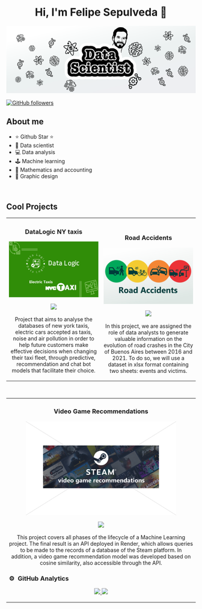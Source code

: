 <div align="center">
<h1 align="center">Hi, I'm Felipe Sepulveda 👋</h1>
</div>
<img src="./img/banner22.jpg">

[![GitHub followers](https://img.shields.io/github/followers/arisguimera?style=social)](https://github.com/pipesito1)


## About me

- ⭐ Github Star ⭐ 
- 🤖 Data scientist
- 💻 Data analysis
- 🕹️ Machine learning
- 📗 Mathematics and accounting
- 🎨 Graphic design
<br>

## Cool Projects 
<table>
<tr>
<td width="50%">
<h3 align="center">DataLogic NY taxis</h3>
<div align="center">
<a href="https://github.com/pipesito1/DataLogic_NY_taxis" target="_blank"><img src="./img/datalogic banner taxis.jpg" width="400" alt="Datalogic_NY_taxis"></a>
<p>
<a href="https://github.com/pipesito1/DataLogic_NY_taxis" target="_blank">
<img src="https://img.shields.io/badge/C%C3%93DIGO-80ffaa?style=for-the-badge&logo=github&logoColor=black">
</a>

<!--img src="https://img.shields.io/badge/-Youtube-green?style=for-the-badge&color=fbfc40"-->
</a>
</p>
<p>Project that aims to analyse the databases of new york taxis, electric cars accepted as taxis, noise and air pollution in order to help future customers make effective decisions when changing their taxi fleet, through predictive, recommendation and chat bot models that facilitate their choice.</p>
</div>
                                                                                      
</td>

<td width="50%">
<br>
<h3 align="center"> Road Accidents</h3>
<div align="center">                                       
<a href="https://github.com/pipesito1/Proyecto_siniestros_viales" target="_blank"><img src="./img/siniestros viales banner.jpg" width="400" alt="siniestros viales"></a>
<br>
<p>
<a href="https://github.com/pipesito1/Proyecto_siniestros_viales" target="_blank">
<img src="https://img.shields.io/badge/C%C3%93DIGO-80ffaa?style=for-the-badge&logo=github&logoColor=black">
</a>
<!--a href="https://youtu.be/hhhSMXi0R3E" target="_blank">
<img src="https://img.shields.io/badge/-Youtube-green?style=for-the-badge&color=3fFD7f"-->
</!--a>
</p>
</p>In this project, we are assigned the role of data analysts to generate valuable information on the evolution of road crashes in the City of Buenos Aires between 2016 and 2021. To do so, we will use a dataset in xlsx format containing two sheets: events and victims.</p>
</div>                                                             
</table>                                                                                 
</div>
<br>

<table>
<tr>
<td width="50%">
<h3 align="center">Video Game Recommendations</h3>
<div align="center">
<a href="https://github.com/pipesito1/video_games_recommend" target="_blank"><img src="./img/video_game.png" width="400" alt="video game recommendations"></a>
<p>
<a href="https://github.com/pipesito1/video_games_recommend" target="_blank">
<img src="https://img.shields.io/badge/CÓDIGO-ff9?style=for-the-badge&logo=github&logoColor=black">
</a>
<!--a href="https://youtu.be/UaR7GSNACsM" target="_blank">
<img src="https://img.shields.io/badge/-Youtube-green?style=for-the-badge&color=fbfc40"-->
</!--a>
</p>
<p>This project covers all phases of the lifecycle of a Machine Learning project. The final result is an API deployed in Render, which allows queries to be made to the records of a database of the Steam platform. In addition, a video game recommendation model was developed based on cosine similarity, also accessible through the API.</p>
</div> 

### ⚙️ &nbsp;GitHub Analytics
<p align="center">
  <a href="https://github.com/pipesito1">
    <img height="180em" src="https://github-readme-stats-eight-theta.vercel.app/api?username=pipesito1&show_icons=true&theme=algolia&include_all_commits=true&count_private=true"/>
    <img height="180em" src="https://github-readme-stats-eight-theta.vercel.app/api/top-langs/?username=pipesito1&layout=compact&langs_count=8&theme=algolia"/>
  </a>
</p>


<!--
**pipesito1/pipesito1** is a ✨ _special_ ✨ repository because its `README.md` (this file) appears on your GitHub profile.

Here are some ideas to get you started:

- 🔭 I’m currently working on ...
- 🌱 I’m currently learning ...
- 👯 I’m looking to collaborate on ...
- 🤔 I’m looking for help with ...
- 💬 Ask me about ...
- 📫 How to reach me: ...
- 😄 Pronouns: ...
- ⚡ Fun fact: ...
-->
